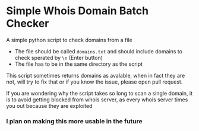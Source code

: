 # Simple Whois Domain Batch Checker
A simple python script to check domains from a file
- The file should be called `domains.txt` and should include domains to check sperated by `\n` (Enter button)
- The file has to be in the same directory as the script

This script sometimes returns domains as avalable, when in fact they are not, will try to fix that or if you know the issue, please open pull request.

If you are wondering why the script takes so long to scan a single domain, it is to avoid getting blocked from whois server, as every whois server times you out because they are exploited

### I plan on making this more usable in the future
